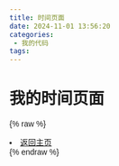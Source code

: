 ```yaml
---
title: 时间页面
date: 2024-11-01 13:56:20
categories:
 - 我的代码
tags:
---
```


# 我的时间页面

{% raw %}
<!DOCTYPE html>
<html>

<head>
  <style>
    body {
      font-family: Arial, sans-serif;
    }
  </style>
</head>

<body>
  <p id="timeDisplay"></p>

  <script>
    function printTimeWithLeadingZero() {
      const weekdays = ["星期日", "星期一", "星期二", "星期三", "星期四", "星期五", "星期六"];
      const now = new Date();
      const year = now.getFullYear();
      const month = now.getMonth() + 1;
      const day = now.getDate();
      const hour = now.getHours();
      const minute = now.getMinutes();
      const second = now.getSeconds();
      const weekday = weekdays[now.getDay()];
      const timeString = weekday + " " + year + "年" + month + "月" + day + "日 " + (hour < 10? "0" : "") + hour + ":" + (minute < 10? "0" : "") + minute + ":" + (second < 10? "0" : "") + second;
      return timeString;
    }

    setInterval(() => {
      document.getElementById('timeDisplay').textContent = printTimeWithLeadingZero();
    }, 1000);
  </script>
  <li><a href="/2024/09/23/我的作品/我的作品/">返回主页</a></li>
</body>

</html>
{% endraw %}